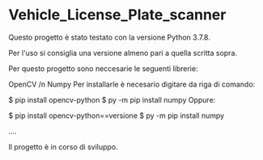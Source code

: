 # Vehicle_License_Plate_scanner

Questo progetto è stato testato con la versione Python 3.7.8.

Per l'uso si consiglia una versione almeno pari a quella scritta sopra.

Per questo progetto sono neccesarie le seguenti librerie:

OpenCV /n
Numpy
Per installarle è necesario digitare da riga di comando:

$ pip install opencv-python
$ py -m pip install numpy
Oppure:

$ pip install opencv-python==versione
$ py -m pip install numpy

....

Il progetto è in corso di sviluppo.
